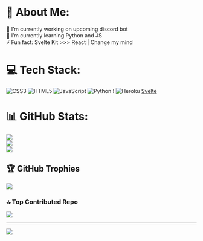 # 💫 About Me:
🔭 I’m currently working on upcoming discord bot<br>🌱 I’m currently learning Python and JS <br>⚡ Fun fact: Svelte Kit >>> React | Change my mind


# 💻 Tech Stack:
![CSS3](https://img.shields.io/badge/css3-%231572B6.svg?style=for-the-badge&logo=css3&logoColor=white) ![HTML5](https://img.shields.io/badge/html5-%23E34F26.svg?style=for-the-badge&logo=html5&logoColor=white) ![JavaScript](https://img.shields.io/badge/javascript-%23323330.svg?style=for-the-badge&logo=javascript&logoColor=%23F7DF1E) ![Python](https://img.shields.io/badge/python-3670A0?style=for-the-badge&logo=python&logoColor=ffdd54) ! ![Heroku](https://img.shields.io/badge/heroku-%23430098.svg?style=for-the-badge&logo=heroku&logoColor=white) [Svelte](https://img.shields.io/badge/svelte-%23f1413d.svg?style=for-the-badge&logo=svelte&logoColor=white) 
# 📊 GitHub Stats:
![](https://github-readme-stats.vercel.app/api?username=Goofydoodle&theme=tokyonight&hide_border=false&include_all_commits=true&count_private=true)<br/>
![](https://github-readme-streak-stats.herokuapp.com/?user=Goofydoodle&theme=tokyonight&hide_border=false)<br/>
![](https://github-readme-stats.vercel.app/api/top-langs/?username=Goofydoodle&theme=tokyonight&hide_border=false&include_all_commits=true&count_private=true&layout=compact)

## 🏆 GitHub Trophies
![](https://github-profile-trophy.vercel.app/?username=Goofydoodle&theme=radical&no-frame=true&no-bg=false&margin-w=4)

### 🔝 Top Contributed Repo
![](https://github-contributor-stats.vercel.app/api?username=Goofydoodle&limit=5&theme=dracula&combine_all_yearly_contributions=true)

---
[![](https://visitcount.itsvg.in/api?id=Goofydoodle&icon=5&color=0)](https://visitcount.itsvg.in)

